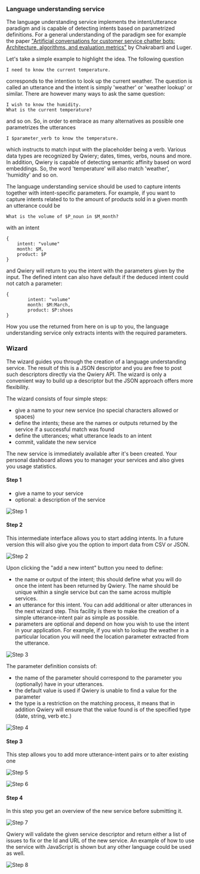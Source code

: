 ### Language understanding service


The language understanding service implements the intent/utterance paradigm and is capable of detecting intents based on parametrized definitions. For a general understanding of the paradigm see for example the paper ["Artificial conversations for customer service chatter bots: Architecture, algorithms, and evaluation metrics"](http://www.sciencedirect.com/science/article/pii/S0957417415003097) by Chakrabarti and Luger.

Let's take a simple example to highlight the idea. The following question

    I need to know the current temperature.

corresponds to the intention to look up the current weather. The question is called an utterance and the intent is simply 'weather' or 'weather lookup' or similar.
There are however many ways to ask the same question:

    I wish to know the humidity.
    What is the current temperature?
    
and so on. So, in order to embrace as many alternatives as possible one parametrizes the utterances

    I $parameter_verb to know the temperature.

which instructs to match input with the placeholder being a verb. Various data types are recognized by Qwiery; dates, times, verbs, nouns and more. In addition, Qwiery is capable of detecting semantic affinity based on word embeddings. So, the word 'temperature' will also match 'weather', 'humidity' and so on.

The language understanding service should be used to capture intents together with intent-specific parameters. For example, if you want to capture intents related to to the amount of products sold in a given month an utterance could be

    What is the volume of $P_noun in $M_month?
    
with an intent

    {
        intent: "volume"
        month: $M,
        product: $P
    }

and Qwiery will return to you the intent with the parameters given by the input. The defined intent can also have default if the deduced intent could not catch a parameter:


    {
            intent: "volume"
            month: $M:March,
            product: $P:shoes
    }
    
How you use the returned from here on is up to you, the language understanding service only extracts intents with the required parameters.


### Wizard


The wizard guides you through the creation of a language understanding service. The result of this is a JSON descriptor and you are free to post such descriptors directly via the Qwiery API. The wizard is only a convenient way to build up a descriptor but the JSON approach offers more flexibility.

The wizard consists of four simple steps:

- give a name to your new service (no special characters allowed or spaces)
- define the intents; these are the names or outputs returned by the service if a successful match was found
- define the utterances; what utterance leads to an intent
- commit, validate the new service

The new service is immediately available after it's been created. Your personal dashboard allows you to manager your services and also gives you usage statistics. 

#### Step 1

- give a name to your service
- optional: a description of the service

![Step 1](http://www.qwiery.com/wp-content/uploads/2016/09/LuisStep1.png)

#### Step 2

This intermediate interface allows you to start adding intents. In a future version this will also give you the option to import data from CSV or JSON.

![Step 2](http://www.qwiery.com/wp-content/uploads/2016/09/LuisStep2.png)

Upon clicking the "add a new intent" button you need to define:

- the name or output of the intent; this should define what you will do once the intent has been returned by Qwiery. The name should be unique within a single service but can the same across multiple services.
- an utterance for this intent. You can add additional or alter utterances in the next wizard step. This facility is there to make the creation of a simple utterance-intent pair as simple as possible.
- parameters are optional and depend on how you wish to use the intent in your application. For example, if you wish to lookup the weather in a particular location you will need the location parameter extracted from the utterance.  

![Step 3](http://www.qwiery.com/wp-content/uploads/2016/09/LuisStep3.png)

The parameter definition consists of:

- the name of the parameter should correspond to the parameter you (optionally) have in your utterances.
- the default value is used if Qwiery is unable to find a value for the parameter
- the type is a restriction on the matching process, it means that in addition Qwiery will ensure that the value found is of the specified type (date, string, verb etc.)


![Step 4](http://www.qwiery.com/wp-content/uploads/2016/09/LuisStep4.png)

#### Step 3

This step allows you to add more utterance-intent pairs or to alter existing one

![Step 5](http://www.qwiery.com/wp-content/uploads/2016/09/LuisStep5.png)

![Step 6](http://www.qwiery.com/wp-content/uploads/2016/09/LuisStep6.png)

#### Step 4

In this step you get an overview of the new service before submitting it.

![Step 7](http://www.qwiery.com/wp-content/uploads/2016/09/LuisStep7.png)

Qwiery will validate the given service descriptor and return either a list of issues to fix or the Id and URL of the new service. An example of how to use the service with JavaScript is shown but any other language could be used as well. 

![Step 8](http://www.qwiery.com/wp-content/uploads/2016/09/LuisStep8.png)
